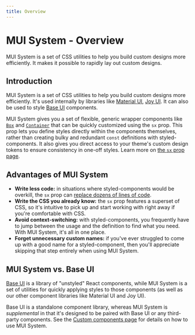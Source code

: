```yaml
---
title: Overview
---
```


# MUI System - Overview

<p class="description">MUI System is a set of CSS utilities to help you build custom designs more efficiently. It makes it possible to rapidly lay out custom designs.</p>

## Introduction

MUI System is a set of CSS utilities to help you build custom designs more efficiently.
It's used internally by libraries like [Material UI](/material-ui/), [Joy UI](/joy-ui/getting-started/).
It can also be used to style [Base UI](/base-ui/) components.

MUI System gives you a set of flexible, generic wrapper components like [`Box`](/system/react-box/) and [`Container`](/system/react-container/) that can be quickly customized using the `sx` prop.
This prop lets you define styles directly within the components themselves, rather than creating bulky and redundant `const` definitions with styled-components.
It also gives you direct access to your theme's custom design tokens to ensure consistency in one-off styles.
Learn more on [the `sx` prop page](/system/getting-started/the-sx-prop/).

## Advantages of MUI System

- **Write less code:** in situations where styled-components would be overkill, the `sx` prop can [replace dozens of lines of code](/system/getting-started/usage/#why-use-mui-system).
- **Write the CSS you already know:** the `sx` prop features a superset of CSS, so it's intuitive to pick up and start working with right away if you're comfortable with CSS.
- **Avoid context-switching:** with styled-components, you frequently have to jump between the usage and the definition to find what you need. With MUI System, it's all in one place.
- **Forget unnecessary custom names:** if you've ever struggled to come up with a good name for a styled-component, then you'll appreciate skipping that step entirely when using MUI System.

## MUI System vs. Base UI

[Base UI](/base-ui/) is a library of "unstyled" React components, while MUI System is a set of utilities for quickly applying styles to those components (as well as our other component libraries like Material UI and Joy UI).

Base UI is a standalone component library, whereas MUI System is _supplemental_ in that it's designed to be paired with Base UI or any third-party components.
See the [Custom components page](/system/getting-started/custom-components/) for details on how to use MUI System.
